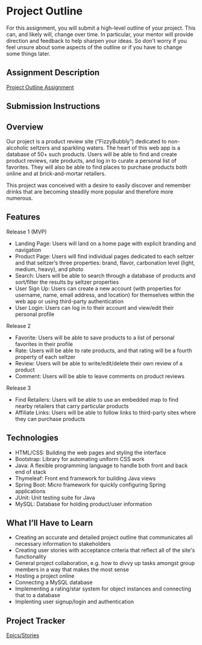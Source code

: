 # Project Outline
For this assignment, you will submit a high-level outline of your project. This can, and likely will, change over time. In particular, your mentor will provide direction and feedback to help sharpen your ideas. So don't worry if you feel unsure about some aspects of the outline or if you have to change some things later.

## Assignment Description
[Project Outline Assignment](https://education.launchcode.org/liftoff/modules/assignments/project-outline)

## Submission Instructions

## Overview

Our project is a product review site (“FizzyBubbly”) dedicated to non-alcoholic seltzers and sparkling waters. The heart of this web app is a database of 50+ such products. Users will be able to find and create product reviews, rate products, and log in to curate a personal list of favorites. They will also be able to find places to purchase products both online and at brick-and-mortar retailers.

This project was conceived with a desire to easily discover and remember drinks that are becoming steadily more popular and therefore more numerous.

## Features

Release 1 (MVP)
- Landing Page: Users will land on a home page with explicit branding and navigation
- Product Page: Users will find individual pages dedicated to each seltzer and that seltzer’s three properties: brand, flavor, carbonation level (light, medium, heavy), and photo
- Search: Users will be able to search through a database of products and sort/filter the results by seltzer properties
- User Sign Up: Users can create a new account (with properties for username, name, email address, and location) for themselves within the web app or using third-party authentication
- User Login: Users can log in to their account and view/edit their personal profile

Release 2
- Favorite: Users will be able to save products to a list of personal favorites in their profile
- Rate: Users will be able to rate products, and that rating will be a fourth property of each seltzer
- Review: Users will be able to write/edit/delete their own review of a product
- Comment: Users will be able to leave comments on product reviews

Release 3
- Find Retailers: Users will be able to use an embedded map to find nearby retailers that carry particular products
- Affiliate Links: Users will be able to follow links to third-party sites where they can purchase products

## Technologies

- HTML/CSS: Building the web pages and styling the interface
- Bootstrap: Library for automating uniform CSS work
- Java: A flexible programming language to handle both front and back end of stack
- Thymeleaf: Front end framework for building Java views
- Spring Boot: Micro framework for quickly configuring Spring applications
- JUnit: Unit testing suite for Java
- MySQL: Database for holding product/user information

## What I’ll Have to Learn

- Creating an accurate and detailed project outline that communicates all necessary information to stakeholders
- Creating user stories with acceptance criteria that reflect all of the site's functionality
- General project collaboration, e.g. how to divvy up tasks amongst group members in a way that makes the most sense
- Hosting a project online
- Connecting a MySQL database 
- Implementing a rating/star system for object instances and connecting that to a database
- Implenting user signup/login and authentication

## Project Tracker

[Epics/Stories](https://trello.com/b/bypjBxmR/epics-stories)
